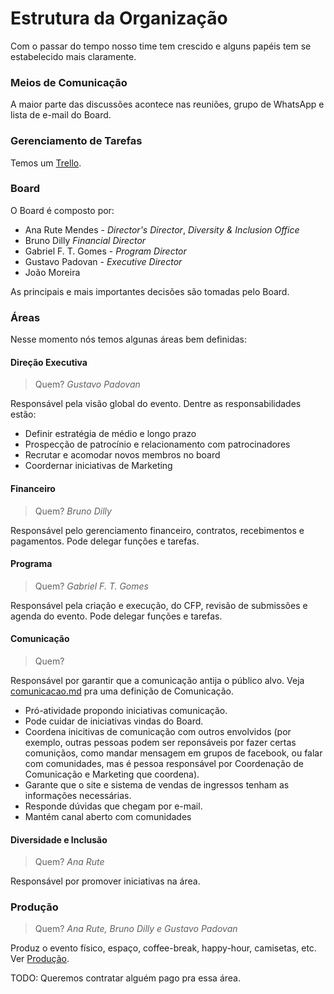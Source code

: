 # Estrutura da Organização

Com o passar do tempo nosso time tem crescido e alguns papéis tem se estabelecido mais claramente.

### Meios de Comunicação

A maior parte das discussões acontece nas reuniões, grupo de WhatsApp e lista de e-mail do Board.

### Gerenciamento de Tarefas

Temos um [Trello](https://trello.com/b/m1lGPGE3/linuxdev-br-2019).

### Board

O Board é composto por:

* Ana Rute Mendes - *Director's Director*, *Diversity & Inclusion Office*
* Bruno Dilly *Financial Director*
* Gabriel F. T. Gomes - *Program Director*
* Gustavo Padovan - *Executive Director*
* João Moreira


As principais e mais importantes decisões são tomadas pelo Board. 

### Áreas

Nesse momento nós temos algunas áreas bem definidas:

#### **Direção Executiva** 

> Quem? *Gustavo Padovan*

Responsável pela visão global do evento. Dentre as responsabilidades estão:

* Definir estratégia de médio e longo prazo
* Prospecção de patrocínio e relacionamento com patrocinadores
* Recrutar e acomodar novos membros no board
* Coordernar iniciativas de Marketing

#### **Financeiro**

> Quem? *Bruno Dilly*

Responsável pelo gerenciamento financeiro, contratos, recebimentos e pagamentos. Pode delegar funções e tarefas.

#### **Programa**

> Quem? *Gabriel F. T. Gomes*

Responsável pela criação e execução, do CFP, revisão de submissões e agenda do evento. Pode delegar funções e tarefas.

#### **Comunicação**

> Quem? 

Responsável por garantir que a comunicação antija o público alvo. Veja [comunicacao.md](comunicacao.md) pra uma definição de Comunicação.

* Pró-atividade propondo iniciativas comunicação.
* Pode cuidar de iniciativas vindas do Board.
* Coordena inicitivas de comunicação com outros envolvidos (por exemplo, outras pessoas podem ser reponsáveis por fazer certas comuniçãos, como mandar mensagem em grupos de facebook, ou falar com comunidades, mas é pessoa responsável por Coordenação de Comunicação e Marketing que coordena).
* Garante que o site e sistema de vendas de ingressos tenham as informações necessárias.
* Responde dúvidas que chegam por e-mail.
* Mantém canal aberto com comunidades

#### Diversidade e Inclusão

> Quem? *Ana Rute*

Responsável por promover iniciativas na área.

### Produção

> Quem? *Ana Rute, Bruno Dilly e Gustavo Padovan*

Produz o evento físico, espaço, coffee-break, happy-hour, camisetas, etc. Ver [Produção](producao.md).

TODO: Queremos contratar alguém pago pra essa área.
